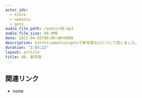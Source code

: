 ```yaml
---
actor_ids:
  - kzhrk
  - uematsu
  - goto
audio_file_path: /audio/40.mp3
audio_file_size: 60.9MB
date: 2022-04-02T00:00:00+0900
description: kzhrkとuematsuとgotoで新年度などについて話しました。
duration: "1:03:22"
layout: article
title: 40. 新年度
---
```


<!-- prettier-ignore-start -->

## 関連リンク

- none

<!-- prettier-ignore-end -->
